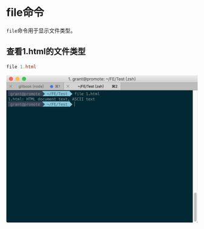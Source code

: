 # file命令

`file`命令用于显示文件类型。

## 查看1.html的文件类型

```powershell
file 1.html
```

![png](../img/file_1.png)